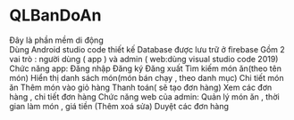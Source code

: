 # QLBanDoAn
Đây là phần mềm di động <br>
Dùng Android studio code thiết kế 
Database được lưu trữ ở firebase 
Gồm 2 vai trò : người dùng ( app ) và admin ( web:dùng visual studio code 2019)
Chức năng app:
  Đăng nhập 
  Đăng ký
  Đăng xuất
  Tìm kiếm món ăn(theo tên món)
  Hiển thị danh sách món(món bán chạy , theo danh mục) 
  Chi tiết món ăn
  Thêm món vào giỏ hàng
  Thanh toán( sẽ tạo đơn hàng)
  Xem các đơn hàng , chi tiết đơn hàng
Chức năng web của admin:
Quản lý món ăn , thời gian làm món , giá tiền (Thêm xoá sửa)
Duyệt các đơn hàng 




 
